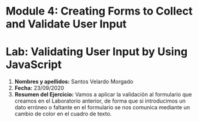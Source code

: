 ﻿# Module 4: Creating Forms to Collect and Validate User Input
# Lab: Validating User Input by Using JavaScript


1. **Nombres y apellidos:** Santos Velardo Morgado	
2. **Fecha:** 23/09/2020
3. **Resumen del Ejercicio:** Vamos a aplicar la validación al formulario que  creamos en el Laboratorio anterior, de forma que si introducimos un dato erróneo o faltante en el formulario se nos comunica mediante un cambio de color en el cuadro de texto.
